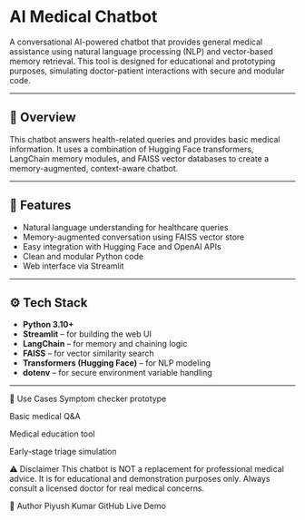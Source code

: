 # AI Medical Chatbot

A conversational AI-powered chatbot that provides general medical assistance using natural language processing (NLP) and vector-based memory retrieval. This tool is designed for educational and prototyping purposes, simulating doctor-patient interactions with secure and modular code.



---

## 📌 Overview

This chatbot answers health-related queries and provides basic medical information. It uses a combination of Hugging Face transformers, LangChain memory modules, and FAISS vector databases to create a memory-augmented, context-aware chatbot.

---

## 🚀 Features

- Natural language understanding for healthcare queries  
- Memory-augmented conversation using FAISS vector store  
- Easy integration with Hugging Face and OpenAI APIs  
- Clean and modular Python code  
- Web interface via Streamlit

---

## ⚙️ Tech Stack

- **Python 3.10+**
- **Streamlit** – for building the web UI
- **LangChain** – for memory and chaining logic
- **FAISS** – for vector similarity search
- **Transformers (Hugging Face)** – for NLP modeling
- **dotenv** – for secure environment variable handling

---

🧠 Use Cases
Symptom checker prototype

Basic medical Q&A

Medical education tool

Early-stage triage simulation

⚠️ Disclaimer
This chatbot is NOT a replacement for professional medical advice.
It is for educational and demonstration purposes only. Always consult a licensed doctor for real medical concerns.

👤 Author
Piyush Kumar
GitHub
Live Demo

